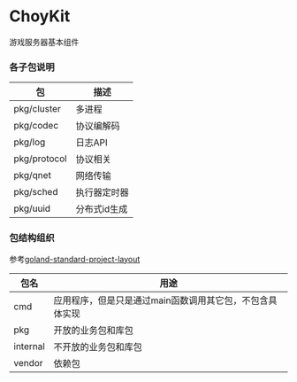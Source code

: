 # ChoyKit



游戏服务器基本组件



### 各子包说明


  包        |  描述
------------|------------
pkg/cluster  | 多进程
pkg/codec    | 协议编解码
pkg/log      | 日志API
pkg/protocol | 协议相关
pkg/qnet     | 网络传输
pkg/sched    | 执行器定时器
pkg/uuid     | 分布式id生成


### 包结构组织

参考[goland-standard-project-layout](https://github.com/golang-standards/project-layout)

  包名   |  用途
---------|--------
 cmd      | 应用程序，但是只是通过main函数调用其它包，不包含具体实现
 pkg      | 开放的业务包和库包
 internal | 不开放的业务包和库包
 vendor   | 依赖包

